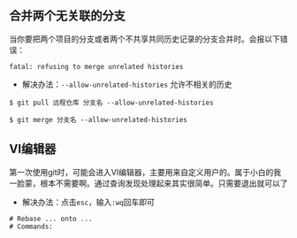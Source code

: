 ## 合并两个无关联的分支
当你要把两个项目的分支或者两个不共享共同历史记录的分支合并时。会报以下错误：
```
fatal: refusing to merge unrelated histories
```
* 解决办法：`--allow-unrelated-histories` 允许不相关的历史

```拉取不相关项目
$ git pull 远程仓库 分支名 --allow-unrelated-histories
```
```合并不相关分支
$ git merge 分支名 --allow-unrelated-histories
```

## VI编辑器
第一次使用git时，可能会进入VI编辑器，主要用来自定义用户的。属于小白的我一脸蒙，根本不需要啊。通过查询发现处理起来其实很简单。只需要退出就可以了
* 解决办法：点击`esc`，输入`:wq`回车即可

```VI编辑器部分内容
# Rebase ... onto ...
# Commands: 

```
